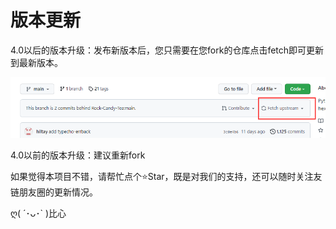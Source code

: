 # 版本更新

4.0以后的版本升级：发布新版本后，您只需要在您fork的仓库点击fetch即可更新到最新版本。

![img.png](img.png)

4.0以前的版本升级：建议重新fork

如果觉得本项目不错，请帮忙点个⭐Star，既是对我们的支持，还可以随时关注友链朋友圈的更新情况。

ღ( ´･ᴗ･` )比心